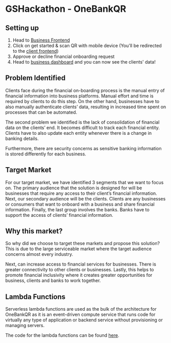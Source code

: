 # GSHackathon - OneBankQR

## Setting up

1. Head to [Business Frontend](https://main.dggldc4s1btfu.amplifyapp.com/)
2. Click on get started & scan QR with mobile device (You'll be redirected to the [client frontend](https://main.d17oe85yzyf5i1.amplifyapp.com/))
4. Approve or decline financial onboarding request
5. Head to [business dashboard](https://main.dggldc4s1btfu.amplifyapp.com/dashboard) and you can now see the clients' data!

## Problem Identified

Clients face during the financial on-boarding process is the manual entry of financial information into business platforms. Manual effort and time is required by clients to do this step. On the other hand, businesses have to also manually authenticate clients’ data, resulting in increased time spent on processes that can be automated.

The second problem we identified is the lack of consolidation of financial data on the clients’ end. It becomes difficult to track each financial entity. Clients have to also update each entity whenever there is a change in banking details.

Furthermore, there are security concerns as sensitive banking information is stored differently for each business.

## Target Market

For our target market, we have identified 3 segments that we want to focus on. The primary audience that the solution is designed for will be businesses that require any access to their client’s financial information. Next, our secondary audience will be the clients. Clients are any businesses or consumers that want to onboard with a business and share financial information. Finally, the last group involves the banks. Banks have to support the access of clients’ financial information.

## Why this market?

So why did we choose to target these markets and propose this solution? This is due to the large serviceable market where the target audience concerns almost every industry. 

Next, can increase access to financial services for businesses. There is greater connectivity to other clients or businesses. Lastly, this helps to promote financial inclusivity where it creates greater opportunities for business, clients and banks to work together.



## Lambda Functions

Serverless lambda functions are used as the bulk of the architecture for OneBankQR as it is an event-driven compute service that runs code for virtually any type of application or backend service without provisioning or managing servers.

The code for the lambda functions can be found [here](integration-layer/lambda-functions/).
